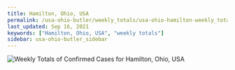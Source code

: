 ```yaml
---
title: Hamilton, Ohio, USA
permalink: /usa-ohio-butler/weekly_totals/usa-ohio-hamilton-weekly_totals.html
last_updated: Sep 16, 2021
keywords: ["Hamilton, Ohio, USA", "weekly totals"]
sidebar: usa-ohio-butler_sidebar
---
```


![Weekly Totals of Confirmed Cases for Hamilton, Ohio, USA](/covid_tracker/images/graphs/usa-ohio-hamilton-weekly_totals_graph.png)
